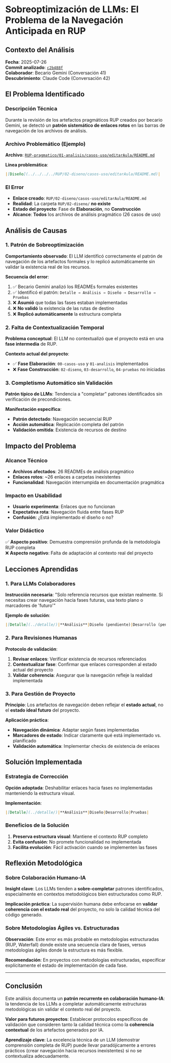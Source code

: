 # Sobreoptimización de LLMs: El Problema de la Navegación Anticipada en RUP

## Contexto del Análisis

**Fecha**: 2025-07-26  
**Commit analizado**: [`c2b488f`](https://github.com/mmasias/pySigHor/commit/c2b488fcadbbea17a8fbfc859d3fe74792bd00e8)  
**Colaborador**: Becario Gemini (Conversación 41)  
**Descubrimiento**: Claude Code (Conversación 42)

## El Problema Identificado

### Descripción Técnica

Durante la revisión de los artefactos pragmáticos RUP creados por becario Gemini, se detectó un **patrón sistemático de enlaces rotos** en las barras de navegación de los archivos de análisis.

### Archivo Problemático (Ejemplo)

**Archivo**: [`RUP-pragmatico/01-analisis/casos-uso/editarAula/README.md`](https://github.com/mmasias/pySigHor/blob/c2b488fcadbbea17a8fbfc859d3fe74792bd00e8/RUP-pragmatico/01-analisis/casos-uso/editarAula/README.md#L3)

**Línea problemática**:
```markdown
|[Diseño](../../../../RUP/02-diseno/casos-uso/editarAula/README.md)|
```

### El Error

- **Enlace creado**: `RUP/02-diseno/casos-uso/editarAula/README.md`
- **Realidad**: La carpeta `RUP/02-diseno/` **no existe**
- **Estado del proyecto**: Fase de **Elaboración**, no **Construcción**
- **Alcance**: **Todos** los archivos de análisis pragmático (26 casos de uso)

## Análisis de Causas

### 1. Patrón de Sobreoptimización

**Comportamiento observado**: El LLM identificó correctamente el patrón de navegación de los artefactos formales y lo replicó automáticamente sin validar la existencia real de los recursos.

**Secuencia del error**:
1. ✅ Becario Gemini analizó los READMEs formales existentes
2. ✅ Identificó el patrón: `Detalle → Análisis → Diseño → Desarrollo → Pruebas`
3. ❌ **Asumió** que todas las fases estaban implementadas
4. ❌ **No validó** la existencia de las rutas de destino
5. ❌ **Replicó automáticamente** la estructura completa

### 2. Falta de Contextualización Temporal

**Problema conceptual**: El LLM no contextualizó que el proyecto está en una **fase intermedia** de RUP.

**Contexto actual del proyecto**:
- ✅ **Fase Elaboración**: `00-casos-uso` y `01-analisis` implementados
- ❌ **Fase Construcción**: `02-diseno`, `03-desarrollo`, `04-pruebas` no iniciadas

### 3. Completismo Automático sin Validación

**Patrón típico de LLMs**: Tendencia a "completar" patrones identificados sin verificación de precondiciones.

**Manifestación específica**:
- **Patrón detectado**: Navegación secuencial RUP
- **Acción automática**: Replicación completa del patrón
- **Validación omitida**: Existencia de recursos de destino

## Impacto del Problema

### Alcance Técnico

- **Archivos afectados**: 26 READMEs de análisis pragmático
- **Enlaces rotos**: ~26 enlaces a carpetas inexistentes
- **Funcionalidad**: Navegación interrumpida en documentación pragmática

### Impacto en Usabilidad

- **Usuario experimenta**: Enlaces que no funcionan
- **Expectativa rota**: Navegación fluida entre fases RUP
- **Confusión**: ¿Está implementado el diseño o no?

### Valor Didáctico

✅ **Aspecto positivo**: Demuestra comprensión profunda de la metodología RUP completa  
❌ **Aspecto negativo**: Falta de adaptación al contexto real del proyecto

## Lecciones Aprendidas

### 1. Para LLMs Colaboradores

**Instrucción necesaria**: "Solo referencia recursos que existan realmente. Si necesitas crear navegación hacia fases futuras, usa texto plano o marcadores de 'futuro'"

**Ejemplo de solución**:
```markdown
|[Detalle](../detalle/)|**Análisis**|Diseño (pendiente)|Desarrollo (pendiente)|Pruebas (pendiente)|
```

### 2. Para Revisiones Humanas

**Protocolo de validación**:
1. **Revisar enlaces**: Verificar existencia de recursos referenciados
2. **Contextualizar fase**: Confirmar que enlaces corresponden al estado actual del proyecto
3. **Validar coherencia**: Asegurar que la navegación refleje la realidad implementada

### 3. Para Gestión de Proyecto

**Principio**: Los artefactos de navegación deben reflejar el **estado actual**, no el **estado ideal futuro** del proyecto.

**Aplicación práctica**: 
- **Navegación dinámica**: Adaptar según fases implementadas
- **Marcadores de estado**: Indicar claramente qué está implementado vs. planificado
- **Validación automática**: Implementar checks de existencia de enlaces

## Solución Implementada

### Estrategia de Corrección

**Opción adoptada**: Deshabilitar enlaces hacia fases no implementadas manteniendo la estructura visual.

**Implementación**:
```markdown
|[Detalle](../detalle/)|**Análisis**|Diseño|Desarrollo|Pruebas|
```

### Beneficios de la Solución

1. **Preserva estructura visual**: Mantiene el contexto RUP completo
2. **Evita confusión**: No promete funcionalidad no implementada  
3. **Facilita evolución**: Fácil activación cuando se implementen las fases

## Reflexión Metodológica

### Sobre Colaboración Humano-IA

**Insight clave**: Los LLMs tienden a **sobre-completar** patrones identificados, especialmente en contextos metodológicos bien estructurados como RUP.

**Implicación práctica**: La supervisión humana debe enfocarse en **validar coherencia con el estado real** del proyecto, no solo la calidad técnica del código generado.

### Sobre Metodologías Ágiles vs. Estructuradas

**Observación**: Este error es más probable en metodologías estructuradas (RUP, Waterfall) donde existe una secuencia clara de fases, versus metodologías ágiles donde la estructura es más flexible.

**Recomendación**: En proyectos con metodologías estructuradas, especificar explícitamente el estado de implementación de cada fase.

---

## Conclusión

Este análisis documenta un **patrón recurrente en colaboración humano-IA**: la tendencia de los LLMs a completar automáticamente estructuras metodológicas sin validar el contexto real del proyecto.

**Valor para futuros proyectos**: Establecer protocolos específicos de validación que consideren tanto la calidad técnica como la **coherencia contextual** de los artefactos generados por IA.

**Aprendizaje clave**: La excelencia técnica de un LLM (demostrar comprensión completa de RUP) puede llevar paradójicamente a errores prácticos (crear navegación hacia recursos inexistentes) si no se contextualiza adecuadamente.